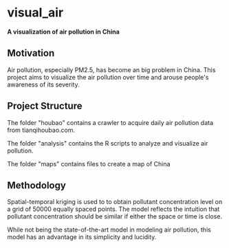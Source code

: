 # visual_air

**A visualization of air pollution in China**

## Motivation
Air pollution, especially PM2.5, has become an big problem in China. This project aims to visualize the air pollution over time and arouse people's awareness of its severity.

## Project Structure
The folder "houbao" contains a crawler to acquire daily air pollution data from tianqihoubao.com.

The folder "analysis" contains the R scripts to analyze and visualize air pollution.

The folder "maps" contains files to create a map of China

## Methodology
Spatial-temporal kriging is used to to obtain pollutant concentration level on a grid of 50000 equally spaced points. The model reflects the intuition that pollutant concentration should be similar if either the space or time is close.

While not being the state-of-the-art model in modeling air pollution, this model has an advantage in its simplicity and lucidity.